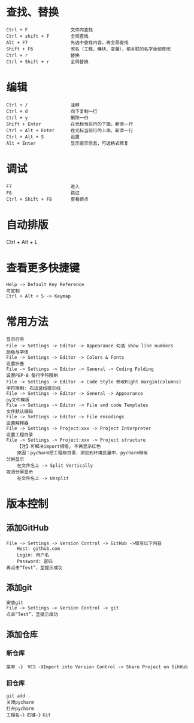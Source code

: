 # 查找、替换	
	Ctrl + F				文件内查找
	Ctrl + shift + F		全局查找
	Alt + F7				先选中查找内容，再全局查找
	Shift + F6				改名（工程、模块、变量），相关联的名字全部修改
	Ctrl + r				替换
	Ctrl + Shift + r		全局替换

# 编辑 #
	Ctrl + /				注释
	Ctrl + d				向下复制一行
	Ctrl + y				删除一行
	Shift + Enter			在光标当前行的下面，新添一行
	Ctrl + Alt + Enter		在光标当前行的上面，新添一行
	Ctrl + Alt + S			设置
	Alt + Enter				显示提示信息，可选格式修复

# 调试 #
	F7						进入
	F8						跳过
	Ctrl + Shift + F8		查看断点

# 自动排版 #
Ctrl + Alt + L			

# 查看更多快捷键 #
	Help -> Default Key Reference		
	可定制
	Ctrl + Alt + S -> Keymap

# 常用方法 #
	显示行号
	File -> Settings -> Editor -> Appearance 勾选 show line numbers
	颜色与字体
	File -> Settings -> Editor -> Colors & Fonts
	设置折叠
	File -> Settings -> Editor -> General -> Coding Folding
	设置PEP-8 每行字符限制
	File -> Settings -> Editor -> Code Style 修改Right margin(columns)
	字符限制: 右边竖线提示线
	File -> Settings -> Editor -> General -> Appearance
	py文件模板
	File -> Settings -> Editor -> File and code Templates
	文件默认编码
	File -> Settings -> Editor -> File encodings
	设置解释器
	File -> Settings -> Project:xxx -> Project Interpreter
	设置工程目录
	File -> Settings -> Project:xxx -> Project structure
		【注】可解决import报错, 不再显示红色
		原因：pycharm把工程根目录，添加到环境变量中，pycharm特有
	分屏显示
		在文件名上 -> Split Vertically 
	取消分屏显示
		在文件名上 -> Unsplit

# 版本控制 #
## 添加GitHub ##
	File -> Settings -> Version Control -> GitHub ->填写以下内容
		Host: github.com
		Login: 用户名
		Password: 密码
	再点击“Test”，至提示成功

## 添加git ##
	安装git
	File -> Settings -> Version Control -> git
	点击“Test”，至提示成功

## 添加仓库 ##
### 新仓库
	菜单 -》 VCS -》Import into Version Control -> Share Project on GihHub

### 旧仓库	
	git add .
	关闭pycharm
	打开pycharm
	工程名-》右键-》Git



